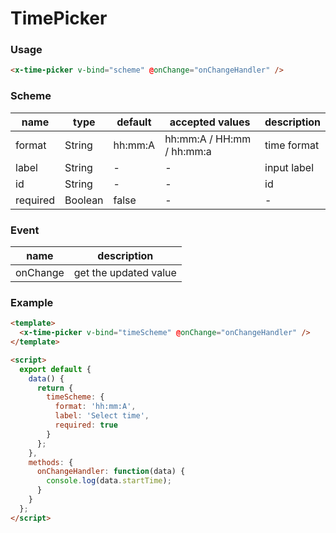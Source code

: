 # TimePicker

### Usage

```html
<x-time-picker v-bind="scheme" @onChange="onChangeHandler" />
```

### Scheme

| name     | type    | default | accepted values           | description |
| -------- | ------- | ------- | ------------------------- | ----------- |
| format   | String  | hh:mm:A | hh:mm:A / HH:mm / hh:mm:a | time format |
| label    | String  | -       | -                         | input label |
| id       | String  | -       | -                         |          id |
| required | Boolean | false   | -                         | -           |

### Event

| name     | description           |
| -------- | --------------------- |
| onChange | get the updated value |

### Example

```html
<template>
  <x-time-picker v-bind="timeScheme" @onChange="onChangeHandler" />
</template>

<script>
  export default {
    data() {
      return {
        timeScheme: {
          format: 'hh:mm:A',
          label: 'Select time',
          required: true
        }
      };
    },
    methods: {
      onChangeHandler: function(data) {
        console.log(data.startTime);
      }
    }
  };
</script>
```
